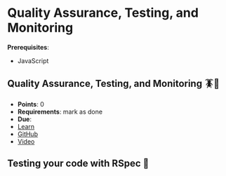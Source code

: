 # Quality Assurance, Testing, and Monitoring

**Prerequisites**:
- JavaScript

<!-- TODO: overview -->

<!-- TODO: split out this lesson? -->
## Quality Assurance, Testing, and Monitoring 🪳🧐
- **Points**: 0 
- **Requirements**: mark as done
- **Due**:
- [Learn](https://learn.firstdraft.com/lessons/399-rails-qa-testing)
- [GitHub](https://github.com/DPI-WE/rails-qa-testing)
- [Video](https://youtu.be/aIbkLU8av0A)

<!-- TODO -->
## Testing your code with RSpec 🧪
